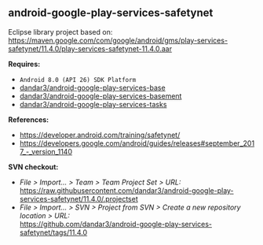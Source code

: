 ## android-google-play-services-safetynet

Eclipse library project based on:<br/>
https://maven.google.com/com/google/android/gms/play-services-safetynet/11.4.0/play-services-safetynet-11.4.0.aar

**Requires:**
- `Android 8.0 (API 26) SDK Platform`
- [dandar3/android-google-play-services-base](https://github.com/dandar3/android-google-play-services-base/tree/11.4.0)
- [dandar3/android-google-play-services-basement](https://github.com/dandar3/android-google-play-services-basement/tree/11.4.0)
- [dandar3/android-google-play-services-tasks](https://github.com/dandar3/android-google-play-services-tasks/tree/11.4.0)

**References:**
- https://developer.android.com/training/safetynet/
- https://developers.google.com/android/guides/releases#september_2017_-_version_1140

**SVN checkout:**
- _File > Import... > Team > Team Project Set > URL:_<br/>
  https://raw.githubusercontent.com/dandar3/android-google-play-services-safetynet/11.4.0/.projectset
- _File > Import... > SVN > Project from SVN > Create a new repository location > URL:_<br/> 
  https://github.com/dandar3/android-google-play-services-safetynet/tags/11.4.0